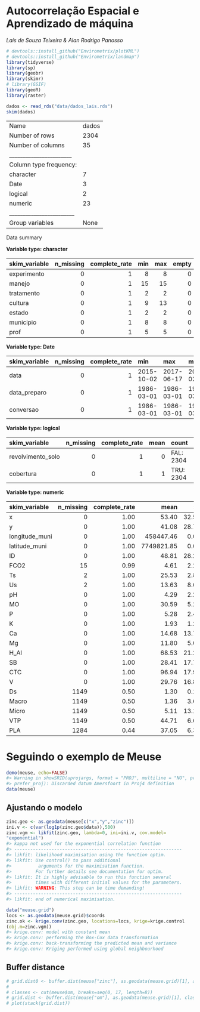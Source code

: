 
<!-- README.md is generated from README.Rmd. Please edit that file -->

# Autocorrelação Espacial e Aprendizado de máquina

*Laís de Souza Teixeira & Alan Rodrigo Panosso*

``` r
# devtools::install_github("Envirometrix/plotKML")
# devtools::install_github("Envirometrix/landmap")
library(tidyverse)
library(sp)
library(geobr)
library(skimr)
# library(GSIF)
library(geoR)
library(raster)
```

``` r
dados <- read_rds("data/dados_lais.rds")
skim(dados)
```

|                                                  |       |
|:-------------------------------------------------|:------|
| Name                                             | dados |
| Number of rows                                   | 2304  |
| Number of columns                                | 35    |
| \_\_\_\_\_\_\_\_\_\_\_\_\_\_\_\_\_\_\_\_\_\_\_   |       |
| Column type frequency:                           |       |
| character                                        | 7     |
| Date                                             | 3     |
| logical                                          | 2     |
| numeric                                          | 23    |
| \_\_\_\_\_\_\_\_\_\_\_\_\_\_\_\_\_\_\_\_\_\_\_\_ |       |
| Group variables                                  | None  |

Data summary

**Variable type: character**

| skim\_variable | n\_missing | complete\_rate | min | max | empty | n\_unique | whitespace |
|:---------------|-----------:|---------------:|----:|----:|------:|----------:|-----------:|
| experimento    |          0 |              1 |   8 |   8 |     0 |         1 |          0 |
| manejo         |          0 |              1 |  15 |  15 |     0 |         1 |          0 |
| tratamento     |          0 |              1 |   2 |   2 |     0 |         2 |          0 |
| cultura        |          0 |              1 |   9 |  13 |     0 |         2 |          0 |
| estado         |          0 |              1 |   2 |   2 |     0 |         1 |          0 |
| municipio      |          0 |              1 |   8 |   8 |     0 |         1 |          0 |
| prof           |          0 |              1 |   5 |   5 |     0 |         1 |          0 |

**Variable type: Date**

| skim\_variable | n\_missing | complete\_rate | min        | max        | median     | n\_unique |
|:---------------|-----------:|---------------:|:-----------|:-----------|:-----------|----------:|
| data           |          0 |              1 | 2015-10-02 | 2017-06-17 | 2017-02-09 |        21 |
| data\_preparo  |          0 |              1 | 1986-03-01 | 1986-03-01 | 1986-03-01 |         1 |
| conversao      |          0 |              1 | 1986-03-01 | 1986-03-01 | 1986-03-01 |         1 |

**Variable type: logical**

| skim\_variable     | n\_missing | complete\_rate | mean | count     |
|:-------------------|-----------:|---------------:|-----:|:----------|
| revolvimento\_solo |          0 |              1 |    0 | FAL: 2304 |
| cobertura          |          0 |              1 |    1 | TRU: 2304 |

**Variable type: numeric**

| skim\_variable  | n\_missing | complete\_rate |       mean |    sd |         p0 |        p25 |        p50 |        p75 |       p100 | hist  |
|:----------------|-----------:|---------------:|-----------:|------:|-----------:|-----------:|-----------:|-----------:|-----------:|:------|
| x               |          0 |           1.00 |      53.40 | 32.52 |       0.00 |      25.00 |      52.50 |      80.00 |     120.00 | ▆▆▇▅▃ |
| y               |          0 |           1.00 |      41.08 | 28.72 |       0.00 |      20.00 |      30.00 |      70.00 |     100.00 | ▇▆▃▃▂ |
| longitude\_muni |          0 |           1.00 |  458447.46 |  0.00 |  458447.46 |  458447.46 |  458447.46 |  458447.46 |  458447.46 | ▁▁▇▁▁ |
| latitude\_muni  |          0 |           1.00 | 7749821.85 |  0.00 | 7749821.85 | 7749821.85 | 7749821.85 | 7749821.85 | 7749821.85 | ▁▁▇▁▁ |
| ID              |          0 |           1.00 |      48.81 | 28.24 |       1.00 |      24.75 |      48.50 |      72.25 |     102.00 | ▇▇▇▇▆ |
| FCO2            |         15 |           0.99 |       4.61 |  2.25 |      -3.42 |       3.17 |       4.26 |       5.53 |      46.93 | ▇▁▁▁▁ |
| Ts              |          2 |           1.00 |      25.53 |  2.88 |      15.00 |      23.43 |      26.59 |      27.50 |      30.90 | ▁▂▂▇▃ |
| Us              |          2 |           1.00 |      13.63 |  8.06 |       1.96 |       8.00 |      11.00 |      19.00 |      44.00 | ▇▅▃▁▁ |
| pH              |          0 |           1.00 |       4.29 |  2.26 |       3.50 |       3.90 |       4.10 |       4.30 |      52.00 | ▇▁▁▁▁ |
| MO              |          0 |           1.00 |      30.59 |  5.25 |      15.00 |      27.75 |      30.00 |      34.00 |      45.00 | ▁▃▇▃▁ |
| P               |          0 |           1.00 |       5.28 |  2.44 |       1.00 |       3.00 |       5.00 |       6.00 |      17.00 | ▇▇▂▁▁ |
| K               |          0 |           1.00 |       1.93 |  1.28 |       0.60 |       1.10 |       1.60 |       2.20 |      11.50 | ▇▂▁▁▁ |
| Ca              |          0 |           1.00 |      14.68 | 13.71 |       2.00 |       6.00 |       9.00 |      19.00 |      75.00 | ▇▂▁▁▁ |
| Mg              |          0 |           1.00 |      11.80 |  5.04 |       4.00 |       8.00 |      11.00 |      15.00 |      33.00 | ▇▇▃▁▁ |
| H\_Al           |          0 |           1.00 |      68.53 | 21.22 |       0.00 |      52.00 |      72.00 |      88.00 |     121.00 | ▁▃▇▃▂ |
| SB              |          0 |           1.00 |      28.41 | 17.70 |       9.10 |      16.30 |      21.90 |      35.10 |     100.40 | ▇▃▁▁▁ |
| CTC             |          0 |           1.00 |      96.94 | 17.90 |      13.60 |      87.90 |      98.50 |     107.70 |     137.60 | ▁▁▃▇▂ |
| V               |          0 |           1.00 |      29.76 | 16.85 |       9.00 |      17.00 |      25.00 |      40.00 |     100.00 | ▇▃▂▁▁ |
| Ds              |       1149 |           0.50 |       1.30 |  0.16 |       0.95 |       1.19 |       1.29 |       1.42 |       1.60 | ▂▅▇▆▅ |
| Macro           |       1149 |           0.50 |       1.36 |  3.62 |       0.03 |       0.08 |       0.10 |       0.13 |      16.50 | ▇▁▁▁▁ |
| Micro           |       1149 |           0.50 |       5.11 | 13.14 |       0.18 |       0.31 |       0.34 |       0.38 |      45.66 | ▇▁▁▁▁ |
| VTP             |       1149 |           0.50 |      44.71 |  6.69 |      23.92 |      39.96 |      43.78 |      48.41 |      63.69 | ▁▃▇▅▁ |
| PLA             |       1284 |           0.44 |      37.05 |  6.31 |      17.92 |      33.20 |      36.58 |      40.30 |      55.69 | ▁▃▇▃▁ |

# Seguindo o exemplo de Meuse

``` r
demo(meuse, echo=FALSE)
#> Warning in showSRID(uprojargs, format = "PROJ", multiline = "NO", prefer_proj =
#> prefer_proj): Discarded datum Amersfoort in Proj4 definition
data(meuse)
```

## Ajustando o modelo

``` r
zinc.geo <- as.geodata(meuse[c("x","y","zinc")])
ini.v <- c(var(log1p(zinc.geo$data)),500)
zinc.vgm <- likfit(zinc.geo, lambda=0, ini=ini.v, cov.model=
"exponential")
#> kappa not used for the exponential correlation function
#> ---------------------------------------------------------------
#> likfit: likelihood maximisation using the function optim.
#> likfit: Use control() to pass additional
#>          arguments for the maximisation function.
#>         For further details see documentation for optim.
#> likfit: It is highly advisable to run this function several
#>         times with different initial values for the parameters.
#> likfit: WARNING: This step can be time demanding!
#> ---------------------------------------------------------------
#> likfit: end of numerical maximisation.
```

``` r
data("meuse.grid")
locs <- as.geodata(meuse.grid)$coords
zinc.ok <- krige.conv(zinc.geo, locations=locs, krige=krige.control
(obj.m=zinc.vgm))
#> krige.conv: model with constant mean
#> krige.conv: performing the Box-Cox data transformation
#> krige.conv: back-transforming the predicted mean and variance
#> krige.conv: Kriging performed using global neighbourhood
```

## Buffer distance

``` r
# grid.dist0 <- buffer.dist(meuse["zinc"], as.geodata(meuse.grid)[1], as.factor(1:nrow(meuse)))
# 
# classes <- cut(meuse$om, breaks=seq(0, 17, length=8))
# grid.dist <- buffer.dist(meuse["om"], as.geodata(meuse.grid)[1], classes)
# plot(stack(grid.dist))
```
